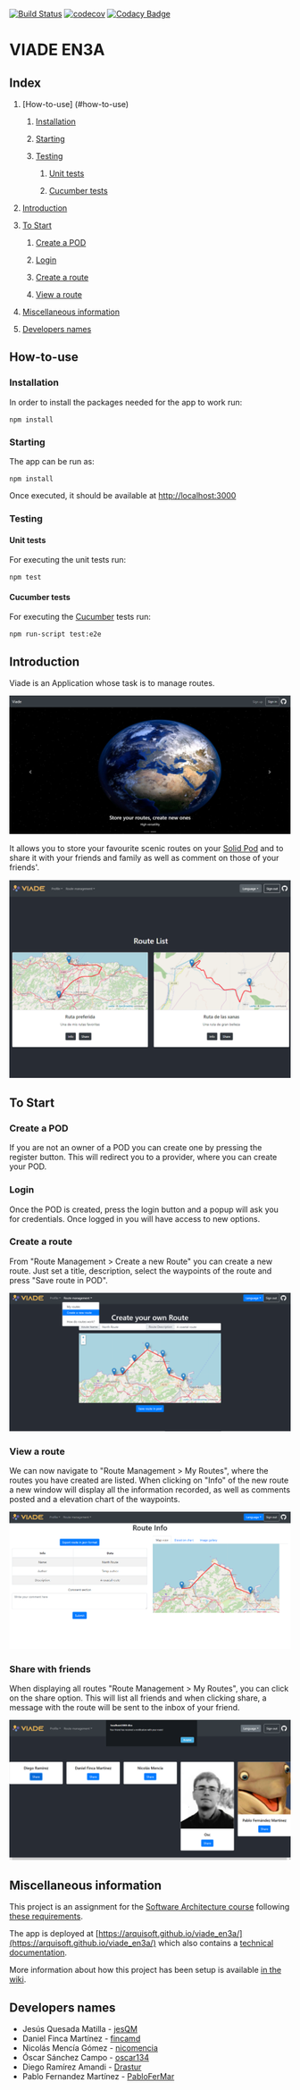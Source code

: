 [![Build Status](https://travis-ci.org/Arquisoft/viade_en3a.svg?branch=master)](https://travis-ci.org/Arquisoft/viade_en3a)
[![codecov](https://codecov.io/gh/Arquisoft/viade_en3a/branch/master/graph/badge.svg)](https://codecov.io/gh/Arquisoft/viade_en3a)
[![Codacy Badge](https://api.codacy.com/project/badge/Grade/3064dbb567e64f61843d399fc9b89c7a)](https://www.codacy.com/gh/Arquisoft/viade_en3a?utm_source=github.com&amp;utm_medium=referral&amp;utm_content=Arquisoft/viade_en3a&amp;utm_campaign=Badge_Grade)

# VIADE EN3A

## Index

1. [How-to-use] (#how-to-use)

    1. [Installation](#installation)

    2. [Starting](#starting)

    3. [Testing](#testing)

        1. [Unit tests](#unit-tests)

        2. [Cucumber tests](#cucumber-tests)

2. [Introduction](#introduction)

3. [To Start](#to-start)

    1. [Create a POD](#create-a-pod)

    2. [Login](#login)

    3. [Create a route](#create-a-route)

    4. [View a route](#view-a-route)
    
4. [Miscellaneous information](#miscellaneous-information)

5. [Developers names](#developers-names)

## How-to-use
### Installation
In order to install the packages needed for the app to work run:
```shell
npm install
```

### Starting
The app can be run as:
```shell
npm install
```
Once executed, it should be available at [http://localhost:3000](http://localhost:3000)

### Testing
#### Unit tests
For executing the unit tests run:
```shell
npm test
```
#### Cucumber tests
For executing the [Cucumber](https://cucumber.io/) tests run:
```shell
npm run-script test:e2e
```

## Introduction
Viade is an Application whose task is to manage routes.
<p>
    <img class="fullPic" src="./public/img/sample/main.png">
</p>

It allows you to store your favourite scenic routes on your [Solid Pod](https://solid.inrupt.com/how-it-works) and to share it with your friends and family as well as comment on those of your friends'.

<p>
    <img class="fullPic" src="./public/img/sample/Screenshot_2.png">
</p>

## To Start
### Create a POD

If you are not an owner of a POD you can create one by pressing the register button.
This will redirect you to a provider, where you can create your POD.

### Login

Once the POD is created, press the login button and a popup will ask you for credentials.
Once logged in you will have access to new options.

### Create a route

From "Route Management > Create a new Route" you can create a new route.
Just set a title, description, select the waypoints of the route and press "Save route in POD".
<p>
    <img class="fullPic" src="./public/img/sample/createRoute.png">
</p>

### View a route

We can now navigate to "Route Management > My Routes", where the routes you have created are listed.
When clicking on "Info" of the new route a new window will display all the information recorded, as well as comments posted and a elevation chart of the waypoints.

<p>
    <img class="fullPic" src="./public/img/sample/routeDetails.png">
</p>

### Share with friends

When displaying all routes "Route Management > My Routes", you can click on the share option.
This will list all friends and when clicking share, a message with the route will be sent to the inbox of your friend.

<p>
    <img class="fullPic" src="./public/img/sample/shareRoutes.png">
</p>

## Miscellaneous information

This project is an assignment for the [Software Architecture course](https://arquisoft.github.io/) following [these requirements](https://labra.solid.community/public/SoftwareArchitecture/AssignmentDescription/).

The app is deployed at [https://arquisoft.github.io/viade_en3a/](https://arquisoft.github.io/viade_en3a/) which also contains a [technical documentation](https://arquisoft.github.io/viade_en3a/docs).

More information about how this project has been setup is available [in the wiki](https://github.com/Arquisoft/viade_en3a/wiki).

## Developers names
* Jesús Quesada Matilla - [jesQM](https://github.com/jesQM)
* Daniel Finca Martínez - [fincamd](https://github.com/fincamd)
* Nicolás Mencía Gómez - [nicomencia](https://github.com/nicomencia)
* Óscar Sánchez Campo - [oscar134](https://github.com/oscar134)
* Diego Ramírez Amandi - [Drastur](https://github.com/Drastur)
* Pablo Fernandez Martínez - [PabloFerMar](https://github.com/PabloFerMar)
